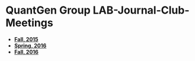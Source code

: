 # QuantGen Group LAB-Journal-Club-Meetings

- **[Fall, 2015](https://github.com/QuantGen/LAB-SPRING-2016)**
- **[Spring, 2016](https://github.com/QuantGen/LAB-FALL-2015)**
- **[Fall, 2016](https://github.com/QuantGen/LAB-FALL-2016)**
